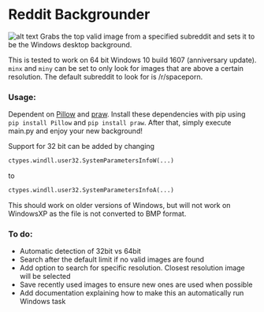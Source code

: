 # Reddit Backgrounder
![alt text](https://img.shields.io/badge/python-3.5-blue.svg "Tested on Python version 3.5.2")
Grabs the top valid image from a specified subreddit and sets it to be the Windows desktop background.

This is tested to work on 64 bit Windows 10 build 1607 (anniversary update).
`minx` and `miny` can be set to only look for images that are above a certain resolution.
The default subreddit to look for is /r/spaceporn.

### Usage:
Dependent on [Pillow](https://pypi.python.org/pypi/Pillow/) and [praw](https://pypi.python.org/pypi/praw). Install these dependencies with pip using `pip install Pillow` and `pip install praw`. After that, simply execute main.py and enjoy your new background!

Support for 32 bit can be added by changing

```python
ctypes.windll.user32.SystemParametersInfoW(...)
```

to

```python
ctypes.windll.user32.SystemParametersInfoA(...)
```

This should work on older versions of Windows, but will not work on WindowsXP as the file is not converted to BMP format.

### To do:
* Automatic detection of 32bit vs 64bit
* Search after the default limit if no valid images are found
* Add option to search for specific resolution. Closest resolution image will be selected
* Save recently used images to ensure new ones are used when possible
* Add documentation explaining how to make this an automatically run Windows task
